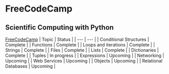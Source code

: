 # FreeCodeCamp

## Scientific Computing with Python
[FreeCodeCamp](https://www.freecodecamp.org/learn/scientific-computing-with-python)
| Topic | Status |
| --- | --- |
| Conditional Structures | Complete |
| Functions | Complete |
| Loops and iterations | Complete |
| Strings | Complete |
| Files | Complete |
| Lists | Complete |
| Dictionaries | Complete |
| Tuples | In progress |
| Expressions | Upcoming |
| Networking | Upcoming |
| Web Services | Upcoming |
| Objects | Upcoming |
| Relational Databases | Upcoming |
